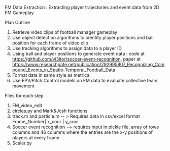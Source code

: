 FM Data Extraction : Extracting player trajectories and event data from 2D FM Gameplay


Plan Outline  

1. Retrieve video clips of football manager gameplay
2. Use object detection algorithms to identify player positions and ball position for each frame of video clip
3. Use tracking algorithms to assign data to a player ID
4. Using ball and player positions to generate event data : code at https://github.com/vi3itor/soccer-event-recognition, paper at https://www.researchgate.net/publication/292995807_Recognizing_Compound_Events_in_Spatio-Temporal_Football_Data
5. Format data in same style as metrica
6. Use EPV/Pitch Control models on FM data to evaluate collective team movement


Files for each step 

1) FM_video_edit
2) circles.py and Mark&Josh functions
3) track.m and particle.m -- > Requires data in csv/excel format Frame_Number| x_coor | y_coor
4) Soccer event recognition --> requires input in pickle file, array of rows columns and 46 columns where the entries are the x-y positions of players at every frame
5) Scaler.py



